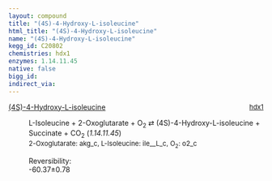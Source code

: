 ```yaml
---
layout: compound
title: "(4S)-4-Hydroxy-L-isoleucine"
html_title: "(4S)-4-Hydroxy-L-isoleucine"
name: "(4S)-4-Hydroxy-L-isoleucine"
kegg_id: C20802
chemistries: hdx1
enzymes: 1.14.11.45
native: false
bigg_id: 
indirect_via: 
---
```

<dl><dt class='rs-product'><a href='/compounds/C20802' class='link-dark' data-bs-toggle='tooltip' data-bs-html='true' data-bs-title='KEGG: C20802'>(4S)-4-Hydroxy-L-isoleucine</a><span style='float: right; max-width: 40%'><a href='/chemistries/hdx1' class='link-dark opacity-50' style='font-size: small; word-wrap: anywhere;'>hdx1</a></span></dt><dd><p>L-Isoleucine + 2-Oxoglutarate + O<sub>2</sub> &#8644; (4S)-4-Hydroxy-L-isoleucine + Succinate + CO<sub>2</sub> (<i>1.14.11.45</i>)<br /><span style='font-size: small;'><span data-bs-toggle='tooltip' data-bs-html='true' data-bs-title='KEGG: C00026'>2-Oxoglutarate</span>: akg_c, <span data-bs-toggle='tooltip' data-bs-html='true' data-bs-title='KEGG: C00407'>L-Isoleucine</span>: ile__L_c, <span data-bs-toggle='tooltip' data-bs-html='true' data-bs-title='KEGG: C00007'>O<sub>2</sub></span>: o2_c</span><br /><div class="reversibility_info">Reversibility: <div class="progress" style="flex-direction: row-reverse;"><div class="progress-bar bg-success" role="progressbar" style="width: 603.74%" aria-valuenow="-60.3744530154842" aria-valuemin="0" aria-valuemax="10"></div></div><span>-60.37&plusmn;0.78</span><div class="progress"><div class="progress-bar bg-danger" role="progressbar" style="width: 0%" aria-valuenow="-60.3744530154842" aria-valuemin="0" aria-valuemax="10"></div></div></div></p><dl></dl></dd></dl>